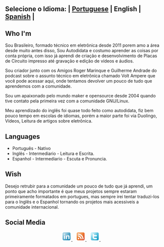 ## Selecione o Idioma: | [Portuguese](README.md) | English | [Spanish](README_es.md) |


## Who I'm

Sou Brasileiro, formado técnico em eletrônica desde 2011 porem amo a área desde muito antes disso, Sou Autodidata e costumo aprender as coisas por conta própria, com isso já aprendi de criação e desenvolvimento de Placas de Circuito impresso até gravação e edição de vídeos e áudios.

Sou criador junto com os Amigos Roger Marinque e Guilherme Andrade do podcast sobre o assunto técnico em eletrônica chamado Volt Ampere que você pode acessar aqui, onde tentamos devolver um pouco de tudo que aprendemos com a comunidade.

Sou um apaixonado pelo mundo maker e opensource desde 2004 quando tive contato pela primeira vez com a comunidade GNU/Linux.

Meu aprendizado do inglês foi quase todo feito como autodidata, fiz bem pouco tempo em escolas de idiomas, porém a maior parte foi via Duolingo, Vídeos, Leitura de artigos sobre eletrônica.


## Languages

* Português - Nativo
* Inglês - Intermediario - Leitura e Escrita.
* Espanhol - Intermediario - Escuta e Pronuncia.


## Wish

Desejo retrubir para a comunidade um pouco de tudo que já aprendi, um ponto que acho importante é que meus projetos sempre estaram primeiramente formatados em portugues, mas sempre irei tentar traduzi-los para o Inglês e o Espanhol tornando os projetos mais acessiveis a comunidade internacional.



## Social Media

<p align='center'>
	<a href="https://www.linkedin.com/in/adrian-bento-lemos-2bb76036" target="_blank"><img height="30" src="./images/linkedin.png"> </a>&nbsp;&nbsp;
	<a href="https://hexatronic.com.br/feed/podcast/" target="_blank"><img height="30" src="./images/rss.png"> </a>&nbsp;&nbsp;
	<a href="https://www.twitter.com/adrianlemos" target="_blank"><img height="30" src="./images/twitter.png"> </a>&nbsp;&nbsp;
</p>